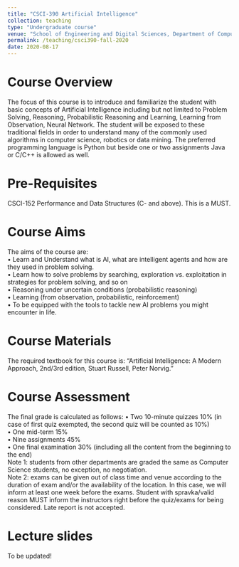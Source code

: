 ```yaml
---
title: "CSCI-390 Artificial Intelligence"
collection: teaching
type: "Undergraduate course"
venue: "School of Engineering and Digital Sciences, Department of Computer Science"
permalink: /teaching/csci390-fall-2020
date: 2020-08-17
---
```

Course Overview
======
The focus of this course is to introduce and familiarize the student with basic concepts of Artificial Intelligence including but not limited to Problem Solving, Reasoning, Probabilistic Reasoning and Learning, Learning from Observation, Neural Network. The student will be exposed to these traditional fields in order to understand many of the commonly used algorithms in computer science, robotics or data mining. The preferred programming language is Python but beside one or two assignments Java or C/C++ is allowed as well.

Pre-Requisites
======
CSCI-152 Performance and Data Structures (C- and above). This is a MUST.

Course Aims
======
The aims of the course are:  
•	Learn and Understand what is AI, what are intelligent agents and how are they used in problem solving.  
•	Learn how to solve problems by searching, exploration vs. exploitation in strategies for problem solving, and so on  
•	Reasoning under uncertain conditions (probabilistic reasoning)  
•	Learning (from observation, probabilistic, reinforcement)  
•	To be equipped with the tools to tackle new AI problems you might encounter in life.

Course Materials
======
The required textbook for this course is: “Artificial Intelligence: A Modern Approach, 2nd/3rd edition, Stuart Russell, Peter Norvig.”

Course Assessment
======
The final grade is calculated as follows:
•	Two 10-minute quizzes 10% (in case of first quiz exempted, the second quiz will be counted as 10%)  
•	One mid-term 15%  
•	Nine assignments 45%  
•	One final examination 30% (including all the content from the beginning to the end)  
Note 1: students from other departments are graded the same as Computer Science students, no exception, no negotiation.  
Note 2: exams can be given out of class time and venue according to the duration of exam and/or the availability of the location. In this case, we will inform at least one week before the exams. Student with spravka/valid reason MUST inform the instructors right before the quiz/exams for being considered. Late report is not accepted.

Lecture slides
======
To be updated!
